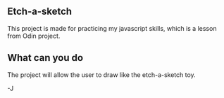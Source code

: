 ## Etch-a-sketch ##

This project is made for practicing my javascript skills, which is a lesson from Odin project.

## What can you do ##

The project will allow the user to draw like the etch-a-sketch toy.

-J
